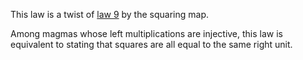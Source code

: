 This law is a twist of [law 9](https://teorth.github.io/equational_theories/implications/?9) by the squaring map.

Among magmas whose left multiplications are injective, this law is equivalent to stating that squares are all equal to the same right unit.

